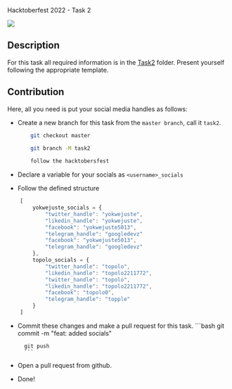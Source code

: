 Hacktoberfest 2022 - Task 2

![](https://i.ibb.co/6WHvFt0/Ephoto360-com-16332243f7b601-1.jpg)

## Description

For this task all required information is in the [Task2](Task2) folder. Present yourself following the appropriate template.

## Contribution

Here, all you need is put your social media handles as follows:
- Create a new branch for this task from the `master branch`, call it `task2`.

    ```bash
        git checkout master

        git branch -M task2
        
        follow the hacktobersfest
    ```
- Declare a variable for your socials as `<username>_socials`
- Follow the defined structure
```javascript
    [
        yokwejuste_socials = {
            "twitter_handle": "yokwejuste",
            "likedin_handle": "yokwejuste",
            "facebook": "yokwejuste5013",
            "telegram_handle": "googledevz"
            "facebook": "yokwejuste5013",
            "telegram_handle": "googledevz"
        },
        topolo_socials = {
            "twitter_handle": "topolo",
            "likedin_handle": "topolo2211772",
            "twitter_handle": "topolo",
            "likedin_handle": "topolo2211772",
            "facebook": "topolo0",
            "telegram_handle": "topple"
        }
    ]
```
- Commit these changes and make a pull request for this task.
        ```bash
        git commit -m "feat: added <username> socials"

        git push
        ```
- Open a pull request from github.


- Done!

